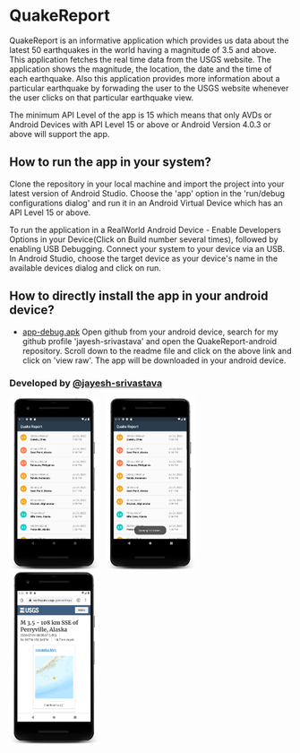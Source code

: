 # QuakeReport

QuakeReport is an informative application which provides us data about the latest 50 earthquakes in the world having a magnitude of 3.5 and above. This application fetches the real time data from the USGS website. The application shows the magnitude, the location, the date and the time of each earthquake. Also this application provides more information about a particular earthquake by forwading the user to the USGS website whenever the user clicks on that particular earthquake view.

The minimum API Level of the app is 15 which means that only AVDs or Android Devices with API Level 15 or above or Android Version 4.0.3 or above will support the app.

## How to run the app in your system?
Clone the repository in your local machine and import the project into your latest version of Android Studio.
Choose the 'app' option in the 'run/debug configurations dialog' and run it in an Android Virtual Device which has an API Level 15 or
above.

To run the application in a RealWorld Android Device - Enable Developers Options in your Device(Click on Build number several times), followed by enabling USB Debugging. Connect your system to your device via an USB. In Android Studio, choose the target device as your device's name in the available devices dialog and click on run.

## How to directly install the app in your android device?
* [app-debug.apk](https://github.com/jayesh-srivastava/QuakeReport-android/blob/master/apk%20file/app-debug.apk)
Open github from your android device, search for my github profile 'jayesh-srivastava' and open the QuakeReport-android repository. Scroll down to the readme file and click on the above link and click on 'view raw'. The app will be downloaded in your android device.


### Developed by  [@jayesh-srivastava](https://github.com/jayesh-srivastava)

<img src="/assests/device-2020-07-24-201141.png" width="32%">&ensp; <img src="assests/device-2020-07-24-201549.png" width="32%">&ensp; <img src="assests/device-2020-07-24-202230.png" width="32%">&ensp;
